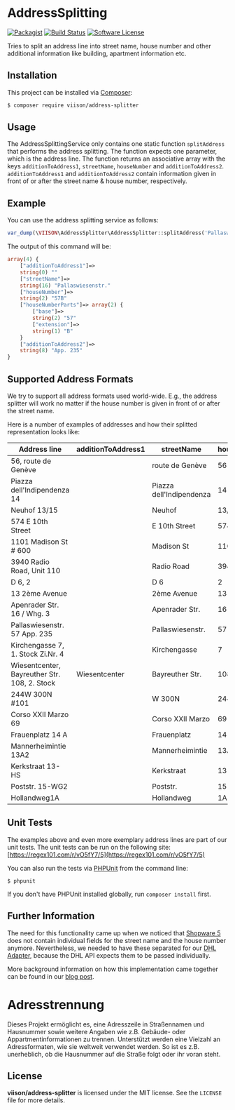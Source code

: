 # AddressSplitting

[![Packagist](https://img.shields.io/packagist/v/viison/address-splitter.svg?style=flat-square)](https://packagist.org/packages/viison/address-splitter) [![Build Status](https://img.shields.io/travis/VIISON/AddressSplitting.svg?style=flat-square)](https://travis-ci.org/VIISON/AddressSplitting) [![Software License](https://img.shields.io/badge/license-MIT-brightgreen.svg?style=flat-square)](LICENSE)

Tries to split an address line into street name, house number and other additional information like building,
apartment information etc.

## Installation

This project can be installed via [Composer](https://getcomposer.org/):

``` bash
$ composer require viison/address-splitter
```

## Usage
The AddressSplittingService only contains one static function `splitAddress` that performs the address splitting.
The function expects one parameter, which is the address line. The function returns an associative array with the
keys `additionToAddress1`, `streetName`, `houseNumber` and `additionToAddress2`. `additionToAddress1` and `additionToAddress2`
contain information given in front of or after the street name & house number, respectively.

## Example
You can use the address splitting service as follows:

```php
var_dump(\VIISON\AddressSplitter\AddressSplitter::splitAddress('Pallaswiesenstr. 57B App. 235'));
```

The output of this command will be:

```php
array(4) {
	["additionToAddress1"]=>
	string(0) ""
	["streetName"]=>
	string(16) "Pallaswiesenstr."
	["houseNumber"]=>
	string(2) "57B"
	["houseNumberParts"]=> array(2) {
	    ["base"]=>
	    string(2) "57"
	    ["extension"]=>
	    string(1) "B"    
	}
	["additionToAddress2"]=>
	string(8) "App. 235"
}
```

## Supported Address Formats
We try to support all address formats used world-wide. E.g., the address splitter will work no matter if the house number
is given in front of or after the street name.

Here is a number of examples of addresses and how their splitted representation looks like:

| Address line                                | additionToAddress1 |  streetName            | houseNumber | base | extension | additionToAddress2 |
|---------------------------------------------|--------------------|------------------------|-------------|------|-----------|--------------------|
|56, route de Genève                          |                    |route de Genève         |56           | 56   |           |                    |
|Piazza dell'Indipendenza 14                  |                    |Piazza dell'Indipendenza|14           | 14   |           |                    |
|Neuhof 13/15                                 |                    |Neuhof                  |13/15        | 13   | 15        |                    |
|574 E 10th Street                            |                    |E 10th Street           |574          | 574  |           |                    |
|1101 Madison St # 600                        |                    |Madison St              |1101         | 1101 |           |# 600               |
|3940 Radio Road, Unit 110                    |                    |Radio Road              |3940         | 3940 |           |Unit 110            |
|D 6, 2                                       |                    |D 6                     |2            | 2    |           |                    |
|13 2ème Avenue                               |                    |2ème Avenue             |13           | 13   |           |                    |
|Apenrader Str. 16 / Whg. 3                   |                    |Apenrader Str.          |16           | 16   |           |Whg. 3              |
|Pallaswiesenstr. 57 App. 235                 |                    |Pallaswiesenstr.        |57           | 57   |           |App. 235            |
|Kirchengasse 7, 1. Stock Zi.Nr. 4            |                    |Kirchengasse            |7            | 7    |           |1. Stock Zi.Nr. 4   |
|Wiesentcenter, Bayreuther Str. 108, 2. Stock |Wiesentcenter       |Bayreuther Str.         |108          | 108  |           |2. Stock            |
|244W 300N #101                               |                    |W 300N                  |244          | 244  |           |#101                |
|Corso XXII Marzo 69                          |                    |Corso XXII Marzo        |69           | 69   |           |                    |
|Frauenplatz 14 A                             |                    |Frauenplatz             |14 A         | 14   | A         |                    |
|Mannerheimintie 13A2                         |                    |Mannerheimintie         |13A2         | 13   | A2        |                    |
|Kerkstraat 13-HS                             |                    |Kerkstraat              |13-HS        | 13   | HS        |                    |
|Poststr. 15-WG2                              |                    |Poststr.                |15           | 15   |           |                    |
|Hollandweg1A                                 |                    |Hollandweg              |1A           | 1    | A         |                    |


## Unit Tests

The examples above and even more exemplary address lines are part of our unit tests. The unit tests can be run on the following site: [https://regex101.com/r/vO5fY7/5](https://regex101.com/r/vO5fY7/5)


You can also run the tests via [PHPUnit](https://phpunit.de/) from the command line:

```
$ phpunit
```

If you don't have PHPUnit installed globally, run `composer install` first.

## Further Information
The need for this functionality came up when we noticed that [Shopware 5](https://github.com/shopware/shopware) does not contain individual fields for the street name
and the house number anymore. Nevertheless, we needed to have these separated for our [DHL Adapter](http://store.shopware.com/viison00656/dhl-adapter.html),
because the DHL API expects them to be passed individually.

More background information on how this implementation came together can be found in our [blog post](http://blog.viison.com/post/115849166487/shopware-5-from-a-technical-point-of-view#address-splitting).

# Adresstrennung
Dieses Projekt ermöglicht es, eine Adresszeile in Straßennamen und Hausnummer sowie weitere Angaben wie z.B. Gebäude- oder Appartmentinformationen zu trennen. Unterstützt werden eine Vielzahl an Adressformaten,
wie sie weltweit verwendet werden. So ist es z.B. unerheblich, ob die Hausnummer auf die Straße folgt oder ihr voran steht.

## License ##

**viison/address-splitter** is licensed under the MIT license.  See the `LICENSE` file for more details.


